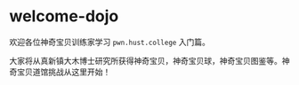 # welcome-dojo

欢迎各位神奇宝贝训练家学习 `pwn.hust.college` 入门篇。

大家将从真新镇大木博士研究所获得神奇宝贝，神奇宝贝球，神奇宝贝图鉴等。神奇宝贝道馆挑战从这里开始！